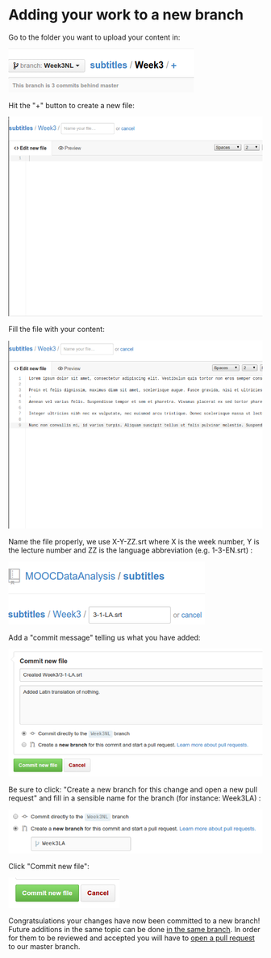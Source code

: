 # Adding your work to a new branch 
Go to the folder you want to upload your content in:

![Switch to the correct directory](figures/upload0.png)

Hit the "+" button to create a new file:

![Create a new file](figures/upload1.png)

Fill the file with your content:

![Put content in the file](figures/upload2.png)

Name the file properly, we use X-Y-ZZ.srt where X is the week number, Y is the lecture number and ZZ is the language abbreviation (e.g. 1-3-EN.srt) : 

![Name the file](figures/upload3.png)

Add a "commit message" telling us what you have added:

![Add a commit message](figures/upload4.png)

Be sure to click: "Create a new branch for this change and open a new pull request" and fill in a sensible name for the branch (for instance: Week3LA) :

![Commit new file](figures/upload6.png)

Click "Commit new file":

![Commit new file](figures/upload5.png)

Congratsulations your changes have now been committed to a new branch! Future
additions in the same topic can be done [in the same branch](./existingBranch.md).
In order for them to be reviewed and accepted you will have to [open a pull
request](./pullRequest.md) to our master branch.

